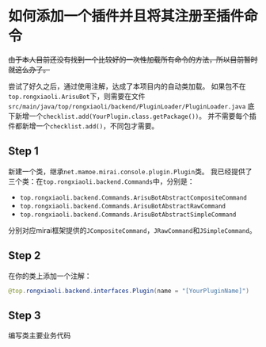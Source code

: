 # 如何添加一个插件并且将其注册至插件命令
~~由于本人目前还没有找到一个比较好的一次性加载所有命令的方法，所以目前暂时就这么办了。~~

尝试了好久之后，通过使用注解，达成了本项目内的自动类加载。
如果包不在`top.rongxiaoli.ArisuBot`下，则需要在文件
`src/main/java/top/rongxiaoli/backend/PluginLoader/PluginLoader.java`
底下新增一个`checklist.add(YourPlugin.class.getPackage())`。
并不需要每个插件都新增一个`checklist.add()`，不同包才需要。
## Step 1
新建一个类，继承`net.mamoe.mirai.console.plugin.Plugin`类。
我已经提供了三个类：在`top.rongxiaoli.backend.Commands`中，分别是：
- `top.rongxiaoli.backend.Commands.ArisuBotAbstractCompositeCommand`
- `top.rongxiaoli.backend.Commands.ArisuBotAbstractRawCommand`
- `top.rongxiaoli.backend.Commands.ArisuBotAbstractSimpleCommand`

分别对应mirai框架提供的`JCompositeCommand`，`JRawCommand`和`JSimpleCommand`。
## Step 2
在你的类上添加一个注解：
```java
@top.rongxiaoli.backend.interfaces.Plugin(name = "[YourPluginName]")
```
## Step 3
编写类主要业务代码
